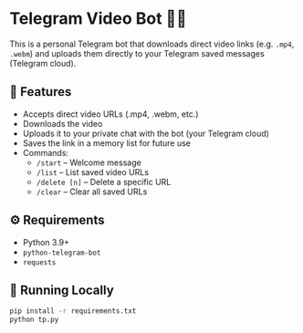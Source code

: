 # Telegram Video Bot 🎥🤖

This is a personal Telegram bot that downloads direct video links (e.g. `.mp4`, `.webm`) and uploads them directly to your Telegram saved messages (Telegram cloud).

## 🔧 Features

- Accepts direct video URLs (.mp4, .webm, etc.)
- Downloads the video
- Uploads it to your private chat with the bot (your Telegram cloud)
- Saves the link in a memory list for future use
- Commands:
  - `/start` – Welcome message
  - `/list` – List saved video URLs
  - `/delete [n]` – Delete a specific URL
  - `/clear` – Clear all saved URLs

## ⚙️ Requirements

- Python 3.9+
- `python-telegram-bot`
- `requests`

## 🚀 Running Locally

```bash
pip install -r requirements.txt
python tp.py

